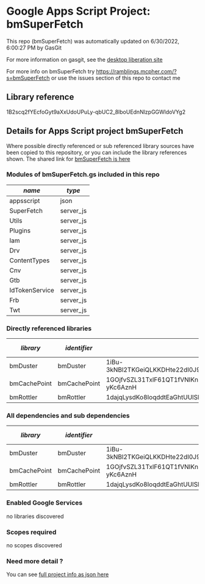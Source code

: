 # Google Apps Script Project: bmSuperFetch
This repo (bmSuperFetch) was automatically updated on 6/30/2022, 6:00:27 PM by GasGit

For more information on gasgit, see the [desktop liberation site](https://ramblings.mcpher.com/drive-sdk-and-github/migrategasgit/ "desktop liberation")

For more info on bmSuperFetch try https://ramblings.mcpher.com/?s=bmSuperFetch or use the issues section of this repo to contact me
## Library reference
1B2scq2fYEcfoGyt9aXxUdoUPuLy-qbUC2_8lboUEdnNlzpGGWldoVYg2


## Details for Apps Script project bmSuperFetch
Where possible directly referenced or sub referenced library sources have been copied to this repository, or you can include the library references shown. 
The shared link for [bmSuperFetch is here](https://script.google.com/d/1B2scq2fYEcfoGyt9aXxUdoUPuLy-qbUC2_8lboUEdnNlzpGGWldoVYg2/edit?usp=sharing "open in the GAS IDE")

### Modules of bmSuperFetch.gs included in this repo
*name*|*type*
--- | --- 
appsscript| json
SuperFetch| server_js
Utils| server_js
Plugins| server_js
Iam| server_js
Drv| server_js
ContentTypes| server_js
Cnv| server_js
Gtb| server_js
IdTokenService| server_js
Frb| server_js
Twt| server_js
### Directly referenced libraries
*library*|*identifier*|*key*|*version*|*dev mode*|*source*|
--- | --- | --- | --- | --- | --- 
bmDuster| bmDuster|1iBu-3kNBl2TKGeiQLKKDHte22dI0J9Z55SwYktpfbXCbxB0yrbG9ngC-|3|no|[here](libraries/bmDuster "library source")
bmCachePoint| bmCachePoint|1GOjfvSZL31TxlF61QT1fVNIKnZw9UeqF_2tkPQ5D1n4BBth-yKc6AznH|4|no|[here](libraries/bmCachePoint "library source")
bmRottler| bmRottler|1dajqLysdKo8IoqddtEaGhtUUlSbtSQ1Agi2K5cXSUm0DxXfLYouSO9yD|11|no|[here](libraries/bmRottler "library source")
### All dependencies and sub dependencies
*library*|*identifier*|*key*|*version*|*dev mode*|*source*|
--- | --- | --- | --- | --- | --- 
bmDuster| bmDuster|1iBu-3kNBl2TKGeiQLKKDHte22dI0J9Z55SwYktpfbXCbxB0yrbG9ngC-|3|no|[here](libraries/bmDuster "library source")
bmCachePoint| bmCachePoint|1GOjfvSZL31TxlF61QT1fVNIKnZw9UeqF_2tkPQ5D1n4BBth-yKc6AznH|4|no|[here](libraries/bmCachePoint "library source")
bmRottler| bmRottler|1dajqLysdKo8IoqddtEaGhtUUlSbtSQ1Agi2K5cXSUm0DxXfLYouSO9yD|11|no|[here](libraries/bmRottler "library source")
### Enabled Google Services
no libraries discovered
### Scopes required
no scopes discovered
### Need more detail ?
You can see [full project info as json here](info.json)

